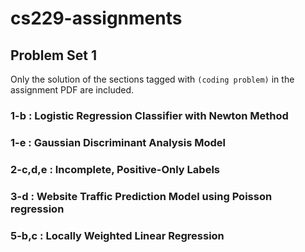 # cs229-assignments

## Problem Set 1

Only the solution of the sections tagged with `(coding problem)` in the assignment PDF are included.

### 1-b : Logistic Regression Classifier with Newton Method

### 1-e : Gaussian Discriminant Analysis Model

### 2-c,d,e : Incomplete, Positive-Only Labels

### 3-d : Website Traffic Prediction Model using Poisson regression

### 5-b,c : Locally Weighted Linear Regression
